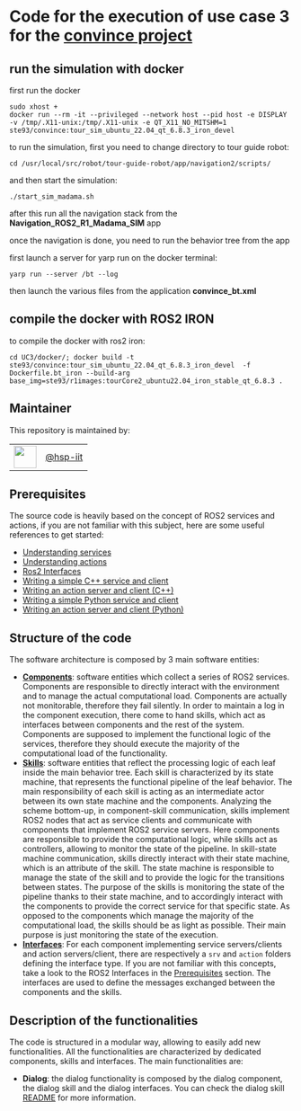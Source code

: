 # Code for the execution of use case 3 for the [convince project](https://convince-project.eu)

## run the simulation with docker

first run the docker 

```
sudo xhost + 
docker run --rm -it --privileged --network host --pid host -e DISPLAY -v /tmp/.X11-unix:/tmp/.X11-unix -e QT_X11_NO_MITSHM=1  ste93/convince:tour_sim_ubuntu_22.04_qt_6.8.3_iron_devel
```


to run the simulation, first you need to change directory to tour guide robot:

```
cd /usr/local/src/robot/tour-guide-robot/app/navigation2/scripts/
```

and then start the simulation:

```
./start_sim_madama.sh
```

after this run all the navigation stack from the **Navigation_ROS2_R1_Madama_SIM** app

once the navigation is done, you need to run the behavior tree from the app

first launch a server for yarp run on the docker terminal:

``` 
yarp run --server /bt --log
```

then launch the various files from the application **convince_bt.xml**

## compile the docker with ROS2 IRON

to compile the docker with ros2 iron:
```
cd UC3/docker/; docker build -t ste93/convince:tour_sim_ubuntu_22.04_qt_6.8.3_iron_devel  -f Dockerfile.bt_iron --build-arg base_img=ste93/r1images:tourCore2_ubuntu22.04_iron_stable_qt_6.8.3 .
```
<!-- 
<div align="center">
  Journal, vol. X, no. y, pp. abc-def, Month Year
</div>



<!-- ## Table of Contents

- [Update](#updates)
<!-- - [Installation](#installation) 
- [running the code](#running-the-code)
- [Reproduce the results](#reproduce-the-paper-results)
- [Run the code with custom data](#run-the-code-with-custom-data-optional)
- [License](#license)
- [Citing this paper](#citing-this-paper)

## Updates


### Execution inside a container (alternative)

look in the specific folders -->
<!-- ## Reproduce the paper results

Before running the experiments, it is suggested to run the following sanity checks to make sure that the environment is properly configure:

```console
<all the instructions required to check that the environent has been configured properly>
```

Instructions for reproducing the experiments:

```console
<all the instructions required to reproduce the results>
```

Adding an example of the expected outcome might be useful.

## Run the code with custom data (optional)

Adding information on the structure of the input data and how it gets processed might be useful.

```console
<all the instructions required to run your code on custom data>
```
-->
<!-- ## License

Information about the license.

:warning: Please read [these](https://github.com/hsp-iit/organization/tree/master/licenses) instructions on how to license HSP code. -->

<!-- ## Citing this paper

```bibtex
@ARTICLE{9568706,
author={Author A, ..., Author Z},
journal={Journal},
title={Title},
year={Year},
volume={X},
number={y},
pages={abc-def},
doi={DOI}
}
``` -->

## Maintainer

This repository is maintained by:

| | |
|:---:|:---:|
| [<img src="assets/image.png" width="40">](https://github.com/hsp-iit) | [@hsp-iit](https://github.com/hsp-iit) |

## Prerequisites
The source code is heavily based on the concept of ROS2 services and actions, if you are not familiar with this subject, here are some useful references to get started:
- [Understanding services](https://docs.ros.org/en/jazzy/Tutorials/Beginner-CLI-Tools/Understanding-ROS2-Services/Understanding-ROS2-Services.html)
- [Understanding actions](https://docs.ros.org/en/jazzy/Tutorials/Beginner-CLI-Tools/Understanding-ROS2-Actions/Understanding-ROS2-Actions.html)
- [Ros2 Interfaces](https://docs.ros.org/en/jazzy/Concepts/Basic/About-Interfaces.html)
- [Writing a simple C++ service and client](https://docs.ros.org/en/jazzy/Tutorials/Beginner-Client-Libraries/Writing-A-Simple-Cpp-Service-And-Client.html)
- [Writing an action server and client (C++)](https://docs.ros.org/en/jazzy/Tutorials/Intermediate/Writing-an-Action-Server-Client/Cpp.html)
- [Writing a simple Python service and client](https://docs.ros.org/en/jazzy/Tutorials/Beginner-Client-Libraries/Writing-A-Simple-Py-Service-And-Client.html)
- [Writing an action server and client (Python)](https://docs.ros.org/en/jazzy/Tutorials/Intermediate/Writing-an-Action-Server-Client/Py.html)

## Structure of the code
The software architecture is composed by 3 main software entities:
- [**Components**](src/components/): software entities which collect a series of ROS2 services. Components are responsible to directly interact with the environment and to manage the actual computational load. Components are actually not monitorable, therefore they fail silently. In order to maintain a log in the component execution, there come to hand skills, which act as interfaces between components and the rest of the system. Components are supposed to implement the functional logic of the services, therefore they should execute the majority of the computational load of the functionality. 
- [**Skills**](src/skills/): software entities that reflect the processing logic of each leaf inside the main behavior tree. Each skill is characterized by its state machine, that represents the functional pipeline of the leaf behavior. The main responsibility of each skill is acting as an intermediate actor between its own state machine and the components. Analyzing the scheme bottom-up, in component-skill communication, skills implement ROS2 nodes that act as service clients and communicate with components that implement ROS2 service servers. Here components are responsible to provide the computational logic, while skills act as controllers, allowing to monitor the state of the pipeline. In skill-state machine communication, skills directly interact with their state machine, which is an attribute of the skill. The state machine is responsible to manage the state of the skill and to provide the logic for the transitions between states. The purpose of the skills is monitoring the state of the pipeline thanks to their state machine, and to accordingly interact with the components to provide the correct service for that specific state. As opposed to the components which manage the majority of the computational load, the skills should be as light as possible. Their main purpose is just monitoring the state of the execution. 
- [**Interfaces**](src/interfaces/): For each component implementing service servers/clients and action servers/client, there are respectively a `srv` and `action` folders defining the interface type. If you are not familiar with this concepts, take a look to the ROS2 Interfaces in the [Prerequisites](#prerequisites) section. The interfaces are used to define the messages exchanged between the components and the skills.

## Description of the functionalities
The code is structured in a modular way, allowing to easily add new functionalities. All the functionalities are characterized by dedicated components, skills and interfaces. The main functionalities are:
- **Dialog**: the dialog functionality is composed by the dialog component, the dialog skill and the dialog interfaces. You can check the dialog skill [README](readme.md) for more information.
